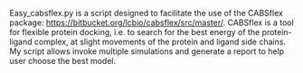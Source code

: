 Easy_cabsflex.py is a script designed to facilitate the use of the CABSflex package:
https://bitbucket.org/lcbio/cabsflex/src/master/. CABSflex is a tool for flexible
protein docking, i.e. to search for the best energy of the protein-ligand complex, at
slight movements of the protein and ligand side chains. My script allows
invoke multiple simulations and generate a report to help user choose the best model.
